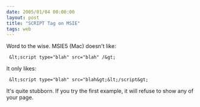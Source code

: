 ```yaml
---
date: 2005/01/04 00:00:00
layout: post
title: "SCRIPT Tag on MSIE"
tags: web
---
```


Word to the wise. MSIE5 (Mac) doesn't like:

     &lt;script type="blah" src="blah" /&gt; 

It only likes:

     &lt;script type="blah" src="blah&gt;&lt;/script&gt;

It's quite stubborn. If you try the first example, it will refuse to show any of your page.
